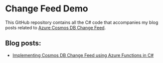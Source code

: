 # Change Feed Demo

This GitHub repository contains all the C# code that accompanies my blog posts related to [Azure Cosmos DB Change Feed](https://docs.microsoft.com/en-us/azure/cosmos-db/change-feed).

## Blog posts:

* [Implementing Cosmos DB Change Feed using Azure Functions in C#](https://medium.com/@willvelida/implementing-cosmos-db-change-feed-using-azure-functions-in-c-d76a7f3c4ac)


